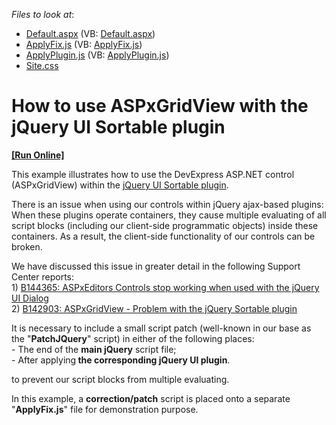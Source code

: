 <!-- default file list -->
*Files to look at*:

* [Default.aspx](./CS/WebSite/Default.aspx) (VB: [Default.aspx](./VB/WebSite/Default.aspx))
* [ApplyFix.js](./CS/WebSite/Scripts/ApplyFix.js) (VB: [ApplyFix.js](./VB/WebSite/Scripts/ApplyFix.js))
* [ApplyPlugin.js](./CS/WebSite/Scripts/ApplyPlugin.js) (VB: [ApplyPlugin.js](./VB/WebSite/Scripts/ApplyPlugin.js))
* [Site.css](./CS/WebSite/Styles/Site.css)
<!-- default file list end -->
# How to use ASPxGridView with the jQuery UI Sortable plugin
<!-- run online -->
**[[Run Online]](https://codecentral.devexpress.com/e3836)**
<!-- run online end -->


<p>This example illustrates how to use the DevExpress ASP.NET control (ASPxGridView) within the <a href="http://jqueryui.com/demos/sortable/"><u>jQuery UI Sortable plugin</u></a>.</p><p>There is an issue when using our controls within jQuery ajax-based plugins:<br />
When these plugins operate containers, they cause multiple evaluating of all script blocks (including our client-side programmatic objects) inside these containers. As a result, the client-side functionality of our controls can be broken.</p><p>We have discussed this issue in greater detail in the following Support Center reports:<br />
1) <a href="https://www.devexpress.com/Support/Center/p/B144365">B144365: ASPxEditors Controls stop working when used with the jQuery UI Dialog</a><br />
2) <a href="https://www.devexpress.com/Support/Center/p/B142903">B142903: ASPxGridView - Problem with the jQuery Sortable plugin</a></p><p>It is necessary to include a small script patch (well-known in our base as the "<strong>PatchJQuery</strong>" script) in either of the following places:<br />
- The end of the <strong>main jQuery</strong> script file;<br />
- After applying<strong> the corresponding jQuery UI plugin</strong>.</p><p>to prevent our script blocks from multiple evaluating.</p><p>In this example, a <strong>correction/patch</strong> script is placed onto a separate "<strong>ApplyFix.js</strong>" file for demonstration purpose.</p>

<br/>


